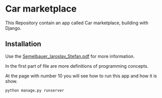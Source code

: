 # Car marketplace

  This Repository contain an app called Car marketplace, building with Django. 

  ## Installation

Use the [Semelbauer_Iaroslav_Stefan.pdf](https://github.com/Stefan2517/App.car.marketplace/blob/main/Semelbauer_Iaroslav_Stefan.pdf) for more information.
 
  In the first part of file are more definitions of programming concepts.
  
  At the page with number 10 you will see how to run this app and how it is show.
  ```bash
python manage.py runserver
```
  
